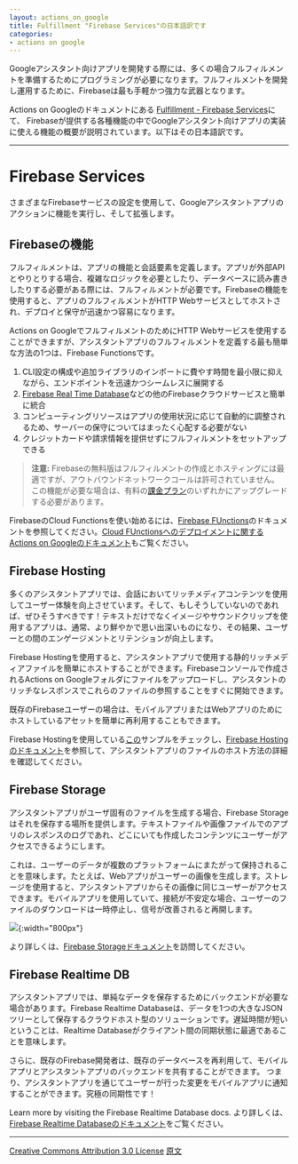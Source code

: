 ```yaml
---
layout: actions_on_google
title: Fulfillment "Firebase Services"の日本語訳です
categories:
- actions on google
---
```

Googleアシスタント向けアプリを開発する際には、多くの場合フルフィルメントを準備するためにプログラミングが必要になります。フルフィルメントを開発し運用するために、Firebaseは最も手軽かつ強力な武器となります。

Actions on Googleのドキュメントにある
[Fulfillment - Firebase Services](https://developers.google.com/actions/tools/assistant-firebase-services)にて、
Firebaseが提供する各種機能の中でGoogleアシスタント向けアプリの実装に使える機能の概要が説明されています。以下はその日本語訳です。

---

# Firebase Services

さまざまなFirebaseサービスの設定を使用して、Googleアシスタントアプリのアクションに機能を実行し、そして拡張します。

## Firebaseの機能

フルフィルメントは、アプリの機能と会話要素を定義します。アプリが外部APIとやりとりする場合、複雑なロジックを必要としたり、データベースに読み書きしたりする必要がある際には、フルフィルメントが必要です。Firebaseの機能を使用すると、アプリのフルフィルメントがHTTP Webサービスとしてホストされ、デプロイと保守が迅速かつ容易になります。

Actions on GoogleでフルフィルメントのためにHTTP Webサービスを使用することができますが、アシスタントアプリのフルフィルメントを定義する最も簡単な方法の1つは、Firebase Functionsです。

1. CLI設定の構成や追加ライブラリのインポートに費やす時間を最小限に抑えながら、エンドポイントを迅速かつシームレスに展開する
1. [Firebase Real Time Database](https://firebase.google.com/products/database/)などの他のFirebaseクラウドサービスと簡単に統合
1. コンピューティングリソースはアプリの使用状況に応じて自動的に調整されるため、サーバーの保守についてはまったく心配する必要がない
1. クレジットカードや請求情報を提供せずにフルフィルメントをセットアップできる

> **注意:** Firebaseの無料版はフルフィルメントの作成とホスティングには最適ですが、アウトバウンドネットワークコールは許可されていません。 この機能が必要な場合は、有料の[課金プラン](https://firebase.google.com/pricing/)のいずれかにアップグレードする必要があります。

FirebaseのCloud Functionsを使い始めるには、[Firebase FUnctions](https://firebase.google.com/docs/functions/)のドキュメントを参照してください。[Cloud FUnctionsへのデプロイメントに関するActions on Googleのドキュメント](https://developers.google.com/actions/tools/fulfillment-hosting#deploying_to_cloud_functions_for_firebase)もご覧ください。

## Firebase Hosting

多くのアシスタントアプリでは、会話においてリッチメディアコンテンツを使用してユーザー体験を向上させています。そして、もしそうしていないのであれば、ぜひそうすべきです！テキストだけでなくイメージやサウンドクリップを使用するアプリは、通常、より鮮やかで思い出深いものになり、その結果、ユーザーとの間のエンゲージメントとリテンションが向上します。

Firebase Hostingを使用すると、アシスタントアプリで使用する静的リッチメディアファイルを簡単にホストすることができます。Firebaseコンソールで作成されるActions on Googleフォルダにファイルをアップロードし、アシスタントのリッチなレスポンスでこれらのファイルの参照することをすぐに開始できます。

既存のFirebaseユーザーの場合は、モバイルアプリまたはWebアプリのためにホストしているアセットを簡単に再利用することもできます。

Firebase Hostingを使用している[この](https://github.com/actions-on-google/dialogflow-number-genie-nodejs)サンプルをチェックし、[Firebase Hostingのドキュメント](https://firebase.google.com/docs/hosting/)を参照して、アシスタントアプリのファイルのホスト方法の詳細を確認してください。

## Firebase Storage

アシスタントアプリがユーザ固有のファイルを生成する場合、Firebase Storageはそれを保存する場所を提供します。テキストファイルや画像ファイルでのアプリのレスポンスのログであれ、どこにいても作成したコンテンツにユーザーがアクセスできるようにします。

これは、ユーザーのデータが複数のプラットフォームにまたがって保持されることを意味します。たとえば、Webアプリがユーザーの画像を生成します。ストレージを使用すると、アシスタントアプリからその画像に同じユーザーがアクセスできます。モバイルアプリを使用していて、接続が不安定な場合、ユーザーのファイルのダウンロードは一時停止し、信号が改善されると再開します。

![](https://developers.google.com/actions/images/firebase-services-storage-1.png){:width="800px"}

より詳しくは、[Firebase Storageドキュメント](https://firebase.google.com/docs/storage/)を訪問してください。

## Firebase Realtime DB

アシスタントアプリでは、単純なデータを保存するためにバックエンドが必要な場合があります。Firebase Realtime Databaseは、データを1つの大きなJSONツリーとして保存するクラウドホスト型のソリューションです。遅延時間が短いということは、Realtime Databaseがクライアント間の同期状態に最適であることを意味します。

さらに、既存のFirebase開発者は、既存のデータベースを再利用して、モバイルアプリとアシスタントアプリのバックエンドを共有することができます。 つまり、アシスタントアプリを通じてユーザーが行った変更をモバイルアプリに通知することができます。究極の同期性です！

Learn more by visiting the Firebase Realtime Database docs.
より詳しくは、[Firebase Realtime Databaseのドキュメント](https://firebase.google.com/docs/database)をご覧ください。

---

[Creative Commons Attribution 3.0 License](http://creativecommons.org/licenses/by/3.0/)
[原文](https://developers.google.com/actions/tools/assistant-firebase-services)
